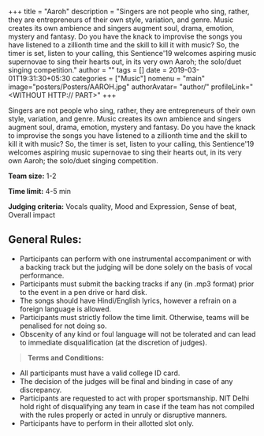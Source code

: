 +++
title = "Aaroh"
description = "Singers are not people who sing, rather, they are entrepreneurs of their own style, variation, and genre. Music creates its own ambience and singers augment soul, drama, emotion, mystery and fantasy. Do you have the knack to improvise the songs you have listened to a zillionth time and the skill to kill it with music? So, the timer is set, listen to your calling, this Sentience'19 welcomes aspiring music supernovae to sing their hearts out, in its very own Aaroh; the solo/duet singing competition."
author = ""
tags = []
date = 2019-03-01T19:31:30+05:30
categories = ["Music"]
nomenu = "main"
image="posters/Posters/AAROH.jpg"
authorAvatar= "author/<YOUR AVATAR>"
profileLink="<WITHOUT HTTP:// PART>"
+++

Singers are not people who sing, rather, they are entrepreneurs of their own style, variation, and genre. Music creates its own ambience and singers augment soul, drama, emotion, mystery and fantasy. Do you have the knack to improvise the songs you have listened to a zillionth time and the skill to kill it with music? So, the timer is set, listen to your calling, this Sentience'19 welcomes aspiring music supernovae to sing their hearts out, in its very own Aaroh; the solo/duet singing competition.

**Team size:** 1-2

**Time limit:** 4-5 min

**Judging criteria:** Vocals quality, Mood and Expression, Sense of
beat, Overall impact

## General Rules:

-   Participants can perform with one instrumental accompaniment or with a backing track but the judging will be done solely on the basis of vocal performance.
-   Participants must submit the backing tracks if any (in .mp3 format) prior to the event in a pen drive or hard disk.
-   The songs should have Hindi/English lyrics, however a refrain on a foreign language is allowed.
-   Participants must strictly follow the time limit. Otherwise, teams will be penalised for not doing so.
-   Obscenity of any kind or foul language will not be tolerated and can lead to immediate disqualification (at the discretion of judges).

> **Terms and Conditions:**

-   All participants must have a valid college ID card.
-   The decision of the judges will be final and binding in case of any discrepancy.
-   Participants are requested to act with proper sportsmanship. NIT Delhi hold right of disqualifying any team in case if the team has not compiled with the rules properly or acted in unruly or disruptive manners.
-   Participants have to perform in their allotted slot only.


